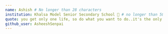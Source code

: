 ```yaml
---
name: Ashish # No longer than 28 characters
institution: Khalsa Model Senior Secondary School 🚩 # no longer than 58 characters
quote: you get only one life, so do what you want to do..it's the only chance. # no longer than 100 characters, avoid using quotes(") to guarantee the format remains the same.
github_user: AsheeshSenpai
---
```

